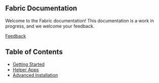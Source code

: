 ## Fabric Documentation
Welcome to the Fabric documentation! This documentation is a work in progress, and we welcome your feedback.

[Feedback](https://github.com/danielmiessler/fabric/discussions/503)



## Table of Contents
- [Getting Started](getting-started.md)
- [Helper Apps](helper-apps.md)
- [Advanced Installation](advanced-installation.md)